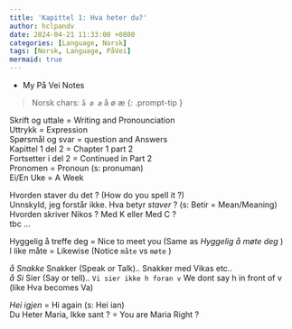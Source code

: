 ```yaml
---
title: 'Kapittel 1: Hva heter du?'
author: hclpandv
date: 2024-04-21 11:33:00 +0800
categories: [Language, Norsk]
tags: [Norsk, Language, PåVei]
mermaid: true
---
```


<link rel="stylesheet" href="https://cdnjs.cloudflare.com/ajax/libs/font-awesome/6.0.0-beta3/css/all.min.css">
<script src="{{ '/assets/js/custom.js' | relative_url }}"></script>

* My På Vei Notes

>Norsk chars:  `å ø æ` å <i class="fas fa-volume-up" onclick="speakText('å')"></i> ø <i class="fas fa-volume-up" onclick="speakText('ø')"></i> æ <i class="fas fa-volume-up" onclick="speakText('æ')"></i>
{: .prompt-tip }

Skrift og uttale = Writing and Pronounciation  
Uttrykk = Expression  
Spørsmål og svar = question and Answers  
Kapittel 1 del 2 = Chapter 1 part 2  
Fortsetter i del 2 = Continued in Part 2  
Pronomen = Pronoun (s: pronuman)  
Ei/En Uke = A Week  

Hvorden staver du det ? (How do you spell it ?)  
Unnskyld, jeg forstår ikke. Hva betyr *staver* ? (s: Betir = Mean/Meaning)  
Hvorden skriver Nikos ? Med K eller Med C ?  
tbc ...
    
Hyggelig å treffe deg = Nice to meet you (Same as *Hyggelig å møte deg* )  
I like måte = Likewise (Notice `måte` vs `møte` )

*å Snakke* Snakker (Speak or Talk).. Snakker med Vikas etc..  
*å Si* Sier (Say or tell).. `Vi sier ikke h foran v` We dont say h in front of v (like Hva becomes Va)

*Hei igjen*  <i class="fas fa-volume-up" onclick="speakText('Hei igjen')"></i> = Hi again (s: Hei ian)  
Du Heter Maria, Ikke sant ? = You are Maria Right ?



  

